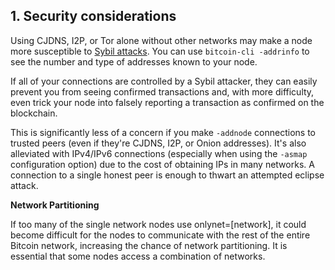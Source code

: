 ## 1. Security considerations

Using CJDNS, I2P, or Tor alone without other networks may make a node more susceptible to [Sybil
attacks](https://en.bitcoin.it/wiki/Weaknesses#Sybil_attack). You can use
`bitcoin-cli -addrinfo` to see the number and type of addresses known to your node.

If all of your connections are controlled by a Sybil attacker, they can easily prevent you from seeing confirmed transactions and,
with more difficulty, even trick your node into falsely reporting a transaction as confirmed on the blockchain.

This is significantly less of a concern if you make `-addnode` connections to trusted peers (even if they're CJDNS, I2P, or Onion addresses).
It's also alleviated with IPv4/IPv6 connections (especially when using the `-asmap` configuration option) due to the cost of obtaining IPs in many networks. 
A connection to a single honest peer is enough to thwart an attempted eclipse attack.

**Network Partitioning**

If too many of the single network nodes use onlynet=[network], it could become difficult for the nodes to communicate with the rest of the entire
Bitcoin network, increasing the chance of network partitioning. It is essential that some nodes access a combination of networks.
